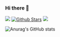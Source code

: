### Hi there 👋

<!--
**JackLiR8/JackLiR8** is a ✨ _special_ ✨ repository because its `README.md` (this file) appears on your GitHub profile.

Here are some ideas to get you started:

- 🔭 I’m currently working on ...
- 🌱 I’m currently learning ...
- 👯 I’m looking to collaborate on ...
- 🤔 I’m looking for help with ...
- 💬 Ask me about ...
- 📫 How to reach me: ...
- 😄 Pronouns: ...
- ⚡ Fun fact: ...
-->

<section>

![](https://komarev.com/ghpvc/?username=OneMoreJack&color=green)
[![Github Stars](https://img.shields.io/github/stars/OneMoreJack?color=success&label=github%20stars&logo=github)](https://github.com/OneMoreJack)
[![](https://img.shields.io/badge/掘金-OneMoreJack-9d9d9d.svg?colorA=0066ff)](https://juejin.cn/user/3790771823325854/posts)

<!-- [![Zhihu](https://img.shields.io/static/v1?label=zhihu&message=%E5%B1%B1%E4%B8%8A%E7%9A%84%E5%AD%97%E5%85%B8&labelColor=0066ff&logo=zhihu&logoColor=ffffff)](https://www.zhihu.com/people/shan-shang-de-zi-dian/posts) -->


</section>

<section>

![Anurag's GitHub stats](https://github-readme-stats-git-masterrstaa-rickstaa.vercel.app/api?username=OneMoreJack&show_icons=true&theme=transparent)
  
</section>
